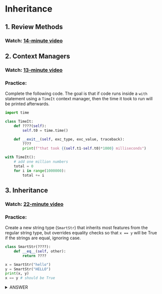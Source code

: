 # Inheritance

## 1. Review Methods

### Watch: [14-minute video](https://youtu.be/A5bbhTWzUoo)

## 2. Context Managers

### Watch: [13-minute video](https://youtu.be/2sup54JwyFQ)

### Practice:

Complete the following code.  The goal is that if code runs inside a
`with` statement using a `TimeIt` context manager, then the time it
took to run will be printed afterwards.

```python
import time

class TimeIt:
    def ????(self):
        self.t0 = time.time()
    
    def __exit__(self, exc_type, exc_value, traceback):
        ????
        print(f"that took {(self.t1-self.t0)*1000} milliseconds")

with TimeIt():
    # add one million numbers
    total = 0
    for i in range(1000000):
        total += i
```

## 3. Inheritance

### Watch: [22-minute video](https://youtu.be/qxqTwFmq8FE)

### Practice:

Create a new string type (`SmartStr`) that inherits most features from
the regular string type, but overrides equality checks so that `x ==
y` will be True if the strings are equal, ignoring case.

```python
class SmartStr(????):
    def __eq__(self, other):
        return ????

x = SmartStr("hello")
y = SmartStr("HELLO")
print(x, y)
x == y # should be True
```

<details>
    <summary>ANSWER</summary>
    <p>
    <b>str</b> and <b>self.lower() == other.lower()</b>
    </p>
</details>
